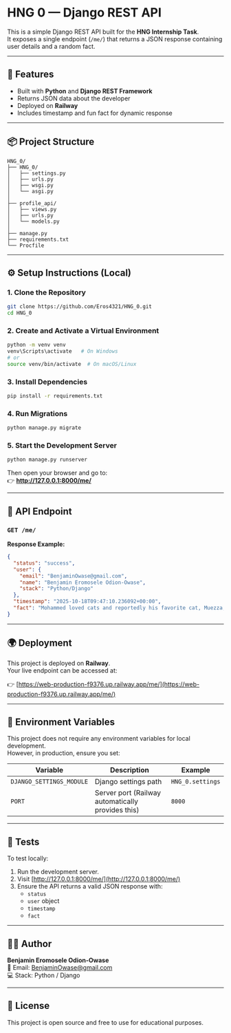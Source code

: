 # HNG 0 — Django REST API

This is a simple Django REST API built for the **HNG Internship Task**.  
It exposes a single endpoint (`/me/`) that returns a JSON response containing user details and a random fact.

---

## 🚀 Features

- Built with **Python** and **Django REST Framework**
- Returns JSON data about the developer
- Deployed on **Railway**
- Includes timestamp and fun fact for dynamic response

---

## 📦 Project Structure

```
HNG_0/
├── HNG_0/
│   ├── settings.py
│   ├── urls.py
│   ├── wsgi.py
│   └── asgi.py
│
├── profile_api/
│   ├── views.py
│   ├── urls.py
│   └── models.py
│
├── manage.py
├── requirements.txt
└── Procfile
```

---

## ⚙️ Setup Instructions (Local)

### 1. Clone the Repository

```bash
git clone https://github.com/Eros4321/HNG_0.git
cd HNG_0
```

### 2. Create and Activate a Virtual Environment

```bash
python -m venv venv
venv\Scripts\activate   # On Windows
# or
source venv/bin/activate  # On macOS/Linux
```

### 3. Install Dependencies

```bash
pip install -r requirements.txt
```

### 4. Run Migrations

```bash
python manage.py migrate
```

### 5. Start the Development Server

```bash
python manage.py runserver
```

Then open your browser and go to:  
👉 **http://127.0.0.1:8000/me/**

---

## 🧠 API Endpoint

### `GET /me/`

**Response Example:**

```json
{
  "status": "success",
  "user": {
    "email": "BenjaminOwase@gmail.com",
    "name": "Benjamin Eromosele Odion-Owase",
    "stack": "Python/Django"
  },
  "timestamp": "2025-10-18T09:47:10.236092+00:00",
  "fact": "Mohammed loved cats and reportedly his favorite cat, Muezza, was a tabby. Legend says that tabby cats have an “M” for Mohammed on top of their heads because Mohammad would often rest his hand on the cat’s head."
}
```

---

## 🌍 Deployment

This project is deployed on **Railway**.  
Your live endpoint can be accessed at:

👉 [https://web-production-f9376.up.railway.app/me/](https://web-production-f9376.up.railway.app/me/)

---

## 🔑 Environment Variables

This project does not require any environment variables for local development.  
However, in production, ensure you set:

| Variable | Description | Example |
|-----------|-------------|----------|
| `DJANGO_SETTINGS_MODULE` | Django settings path | `HNG_0.settings` |
| `PORT` | Server port (Railway automatically provides this) | `8000` |

---

## 🧪 Tests

To test locally:
1. Run the development server.
2. Visit [http://127.0.0.1:8000/me/](http://127.0.0.1:8000/me/)  
3. Ensure the API returns a valid JSON response with:
   - `status`
   - `user` object
   - `timestamp`
   - `fact`

---

## 👨‍💻 Author

**Benjamin Eromosele Odion-Owase**  
📧 Email: [BenjaminOwase@gmail.com](mailto:BenjaminOwase@gmail.com)  
💻 Stack: Python / Django

---

## 🏁 License

This project is open source and free to use for educational purposes.
